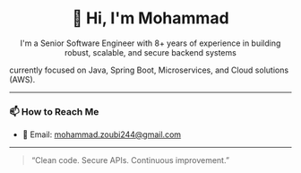 <h1 align="center">
👋 Hi, I'm Mohammad
</h1>

<p align="center">
I'm a Senior Software Engineer with 8+ years of experience in building robust, scalable, and secure backend systems
  
  currently focused on Java, Spring Boot, Microservices, and Cloud solutions (AWS).
</p>

---

### 📫 How to Reach Me
- 📧 Email: mohammad.zoubi244@gmail.com

---
> “Clean code. Secure APIs. Continuous improvement.”
